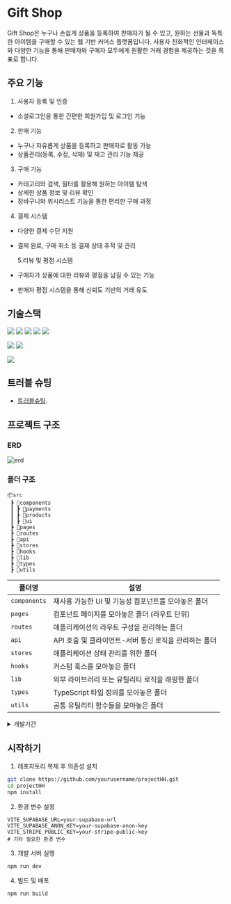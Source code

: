 # Gift Shop

Gift Shop은 누구나 손쉽게 상품을 등록하여 판매자가 될 수 있고, 원하는 선물과 독특한 아이템을 구매할 수 있는 웹 기반 커머스 플랫폼입니다.
사용자 친화적인 인터페이스와 다양한 기능을 통해 판매자와 구매자 모두에게 원활한 거래 경험을 제공하는 것을 목표로 합니다.

## 주요 기능

1. 사용자 등록 및 인증

- 소셜로그인을 통한 간편한 회원가입 및 로그인 기능

2. 판매 기능

- 누구나 자유롭게 상품을 등록하고 판매자로 활동 가능
- 상품관리(등록, 수정, 삭제) 및 재고 관리 기능 제공

3. 구매 기능

- 카테고리와 검색, 필터를 활용해 원하는 아이템 탐색
- 상세한 상품 정보 및 리뷰 확인
- 장바구니와 위시리스트 기능을 통한 편리한 구매 과정

4. 결제 시스템

- 다양한 결제 수단 지원
- 결제 완료, 구매 취소 등 결제 상태 추적 및 관리

    5.리뷰 및 평점 시스템

- 구매자가 상품에 대한 리뷰와 평점을 남길 수 있는 기능
- 판매자 평점 시스템을 통해 신뢰도 기반의 거래 유도

## 기술스택

<img src="https://img.shields.io/badge/typescript-3178C6?style=for-the-badge&logo=typescript&logoColor=white"> <img src="https://img.shields.io/badge/react-61DAFB?style=for-the-badge&logo=react&logoColor=black"> <img src="https://img.shields.io/badge/vite-646CFF?style=for-the-badge&logo=vite&logoColor=white">
<img src="https://img.shields.io/badge/tailwind css-06B6D4?style=for-the-badge&logo=tailwindcss&logoColor=white">
<img src="https://img.shields.io/badge/shadcn/ui-000000?style=for-the-badge&logo=shadcnui&logoColor=white">

<img src="https://img.shields.io/badge/zustand-F3DF49?style=for-the-badge"> <img src="https://img.shields.io/badge/tanstack query-FF4154?style=for-the-badge&logo=reactquery&logoColor=white">

<img src="https://img.shields.io/badge/supabase-3FCF8E?style=for-the-badge&logo=supabase&logoColor=white">


## 트러블 슈팅
* [트러블슈팅](http://localhost:4000).
## 프로젝트 구조

### ERD

![erd](https://github.com/user-attachments/assets/f0efa8b7-a63d-4127-844c-60118d1a6552)

### 폴더 구조

```
📦src
 ┣ 📂components
 ┃ ┣ 📂payments
 ┃ ┣ 📂products
 ┃ ┣ 📂ui
 ┣ 📂pages
 ┣ 📂routes
 ┣ 📂api
 ┣ 📂stores
 ┣ 📂hooks
 ┣ 📂lib
 ┣ 📂types
 ┣ 📂utils

```

| 폴더명       | 설명                                                  |
| ------------ | ----------------------------------------------------- |
| `components` | 재사용 가능한 UI 및 기능성 컴포넌트를 모아놓은 폴더   |
| `pages`      | 컴포넌트 페이지를 모아놓은 폴더 (라우트 단위)         |
| `routes`     | 애플리케이션의 라우트 구성을 관리하는 폴더            |
| `api`        | API 호출 및 클라이언트-서버 통신 로직을 관리하는 폴더 |
| `stores`     | 애플리케이션 상태 관리를 위한 폴더                    |
| `hooks`      | 커스텀 훅스를 모아놓은 폴더                           |
| `lib`        | 외부 라이브러리 또는 유틸리티 로직을 래핑한 폴더      |
| `types`      | TypeScript 타입 정의를 모아놓은 폴더                  |
| `utils`      | 공통 유틸리티 함수들을 모아놓은 폴더                  |

<details><summary>개발기간</summary>

| **주차**    | **개발 목표 및 내용**                                                      |
| ----------- | -------------------------------------------------------------------------- |
| **1주차**   | **초기 세팅 및 인증 구현**                                                 |
|             | - 개발 환경 세팅 및 와이어프레임 작성                                      |
|             | - 사용자 플로우 정의 및 페이지 라우팅 설계                                 |
|             | - Firebase Authentication을 활용한 로그인, 회원가입, 소셜 로그인 기능 구현 |
| **2-3주차** | **상품 탐색 및 데이터 핸들링**                                             |
|             | - 판매자 및 상품 상세 페이지 구현                                          |
|             | - 장바구니 기능 구현 (Zustand 활용)                                        |
| **4주차**   | **결제 및 구매 이력 관리**                                                 |
|             | - 구매 내역 페이지 및 구매 취소 기능 구현                                  |
| **5주차**   | **최적화 및 배포**                                                         |
|             | - 렌더링 최적화 (React.memo, Lazy Loading, Code Splitting)                 |
|             | - SEO 개선 (React Helmet 활용)                                             |
|             | - 이미지/미디어 파일 최적화 (Webpack 이미지 로더, Firebase Storage 사용)   |
|             | - 대규모 데이터셋 렌더링 최적화 (Virtualized List 적용)                    |

</details>

## 시작하기

1. 레포지토리 복제 후 의존성 설치

```bash
git clone https://github.com/yourusername/projectHH.git
cd projectHH
npm install
```

2. 환경 변수 설정

```env
VITE_SUPABASE_URL=your-supabase-url
VITE_SUPABASE_ANON_KEY=your-supabase-anon-key
VITE_STRIPE_PUBLIC_KEY=your-stripe-public-key
# 기타 필요한 환경 변수
```

3. 개발 서버 실행

```bash
npm run dev
```

4. 빌드 및 배포

```bash
npm run build
```
